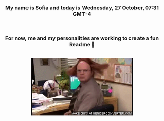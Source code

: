 


<div align="center">
<h3 >My name is Sofia and today is Wednesday, 27 October, 07:31 GMT-4</h3><br>
<h3 >For now, me and my personalities are working to create a fun Readme 👋
</h3><br>
<img src='img/dwight.gif' alt='working...'/>
</div>
